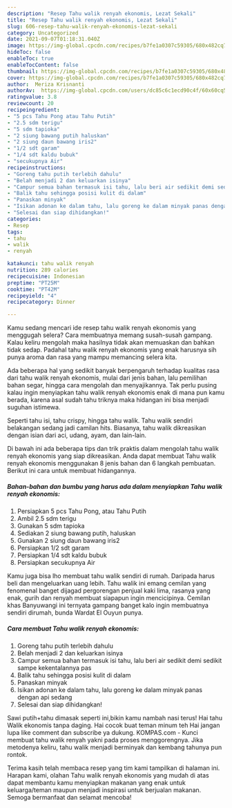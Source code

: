 ```yaml
---
description: "Resep Tahu walik renyah ekonomis, Lezat Sekali"
title: "Resep Tahu walik renyah ekonomis, Lezat Sekali"
slug: 606-resep-tahu-walik-renyah-ekonomis-lezat-sekali
category: Uncategorized
date: 2021-09-07T01:18:31.040Z
image: https://img-global.cpcdn.com/recipes/b7fe1a0307c59305/680x482cq70/tahu-walik-renyah-ekonomis-foto-resep-utama.jpg
hideToc: false
enableToc: true
enableTocContent: false
thumbnail: https://img-global.cpcdn.com/recipes/b7fe1a0307c59305/680x482cq70/tahu-walik-renyah-ekonomis-foto-resep-utama.jpg
cover: https://img-global.cpcdn.com/recipes/b7fe1a0307c59305/680x482cq70/tahu-walik-renyah-ekonomis-foto-resep-utama.jpg
author:  Meriza Krisnanti
authorAv:  https://img-global.cpcdn.com/users/dc85c6c1ecd90c4f/60x60cq50/avatar.jpg
ratingvalue: 3.8
reviewcount: 20
recipeingredient:
- "5 pcs Tahu Pong atau Tahu Putih"
- "2.5 sdm terigu"
- "5 sdm tapioka"
- "2 siung bawang putih haluskan"
- "2 siung daun bawang iris2"
- "1/2 sdt garam"
- "1/4 sdt kaldu bubuk"
- "secukupnya Air"
recipeinstructions:
- "Goreng tahu putih terlebih dahulu"
- "Belah menjadi 2 dan keluarkan isinya"
- "Campur semua bahan termasuk isi tahu, lalu beri air sedikit demi sedikit sampe kekentalannya pas"
- "Balik tahu sehingga posisi kulit di dalam"
- "Panaskan minyak"
- "Isikan adonan ke dalam tahu, lalu goreng ke dalam minyak panas dengan api sedang"
- "Selesai dan siap dihidangkan!"
categories:
- Resep
tags:
- tahu
- walik
- renyah

katakunci: tahu walik renyah 
nutrition: 289 calories
recipecuisine: Indonesian
preptime: "PT25M"
cooktime: "PT42M"
recipeyield: "4"
recipecategory: Dinner

---
```



Kamu sedang mencari ide resep tahu walik renyah ekonomis yang menggugah selera? Cara membuatnya memang susah-susah gampang. Kalau keliru mengolah maka hasilnya tidak akan memuaskan dan bahkan tidak sedap. Padahal tahu walik renyah ekonomis yang enak harusnya sih punya aroma dan rasa yang mampu memancing selera kita.


Ada beberapa hal yang sedikit banyak berpengaruh terhadap kualitas rasa dari tahu walik renyah ekonomis, mulai dari jenis bahan, lalu pemilihan bahan segar, hingga cara mengolah dan menyajikannya. Tak perlu pusing kalau ingin menyiapkan tahu walik renyah ekonomis enak di mana pun kamu berada, karena asal sudah tahu triknya maka hidangan ini bisa menjadi suguhan istimewa.

Seperti tahu isi, tahu crispy, hingga tahu walik. Tahu walik sendiri belakangan sedang jadi camilan hits. Biasanya, tahu walik dikreasikan dengan isian dari aci, udang, ayam, dan lain-lain.


Di bawah ini ada beberapa tips dan trik praktis dalam mengolah tahu walik renyah ekonomis yang siap dikreasikan. Anda dapat membuat Tahu walik renyah ekonomis menggunakan 8 jenis bahan dan 6 langkah pembuatan. Berikut ini cara untuk membuat hidangannya.

<!--inarticleads1-->

##### Bahan-bahan dan bumbu yang harus ada dalam menyiapkan Tahu walik renyah ekonomis:

1. Persiapkan 5 pcs Tahu Pong, atau Tahu Putih
1. Ambil 2.5 sdm terigu
1. Gunakan 5 sdm tapioka
1. Sediakan 2 siung bawang putih, haluskan
1. Gunakan 2 siung daun bawang iris2
1. Persiapkan 1/2 sdt garam
1. Persiapkan 1/4 sdt kaldu bubuk
1. Persiapkan secukupnya Air


Kamu juga bisa lho membuat tahu walik sendiri di rumah. Daripada harus beli dan mengeluarkan uang lebih. Tahu walik ini emang cemilan yang fenomenal banget dijagad pergorengan penjual kaki lima, rasanya yang enak, gurih dan renyah membuat siapapun ingin mencicipinya. Cemilan khas Banyuwangi ini ternyata gampang banget kalo ingin membuatnya sendiri dirumah, bunda Wardat El Ouyun punya. 

<!--inarticleads2-->

##### Cara membuat Tahu walik renyah ekonomis:

1. Goreng tahu putih terlebih dahulu
1. Belah menjadi 2 dan keluarkan isinya
1. Campur semua bahan termasuk isi tahu, lalu beri air sedikit demi sedikit sampe kekentalannya pas
1. Balik tahu sehingga posisi kulit di dalam
1. Panaskan minyak
1. Isikan adonan ke dalam tahu, lalu goreng ke dalam minyak panas dengan api sedang
1. Selesai dan siap dihidangkan!

Sawi putih+tahu dimasak seperti ini,bikin kamu nambah nasi terus! Hai tahu Walik ekonomis tanpa daging. Hai cocok buat teman minum teh Hai jangan lupa like comment dan subscribe ya dukung. KOMPAS.com - Kunci membuat tahu walik renyah yakni pada proses menggorengnya. Jika metodenya keliru, tahu walik menjadi berminyak dan kembang tahunya pun rontok. 

Terima kasih telah membaca resep yang tim kami tampilkan di halaman ini. Harapan kami, olahan Tahu walik renyah ekonomis yang mudah di atas dapat membantu kamu menyiapkan makanan yang enak untuk keluarga/teman maupun menjadi inspirasi untuk berjualan makanan. Semoga bermanfaat dan selamat mencoba!
